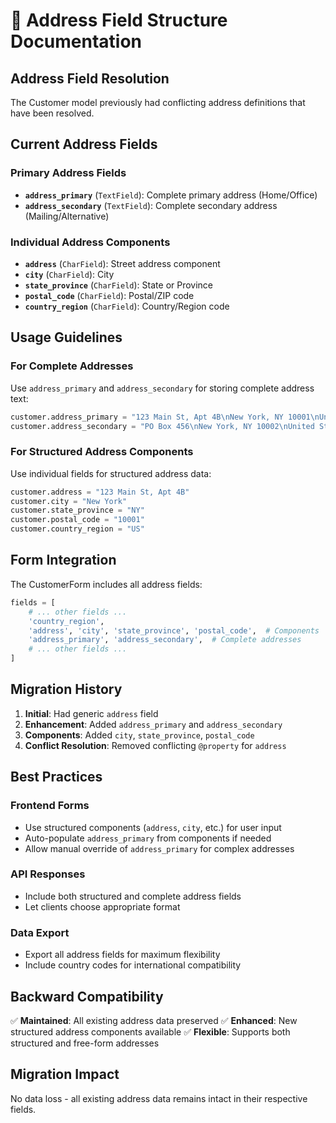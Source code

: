 # 📍 Address Field Structure Documentation

## Address Field Resolution

The Customer model previously had conflicting address definitions that have been resolved.

## Current Address Fields

### Primary Address Fields
- **`address_primary`** (`TextField`): Complete primary address (Home/Office)
- **`address_secondary`** (`TextField`): Complete secondary address (Mailing/Alternative)

### Individual Address Components
- **`address`** (`CharField`): Street address component
- **`city`** (`CharField`): City
- **`state_province`** (`CharField`): State or Province  
- **`postal_code`** (`CharField`): Postal/ZIP code
- **`country_region`** (`CharField`): Country/Region code

## Usage Guidelines

### For Complete Addresses
Use `address_primary` and `address_secondary` for storing complete address text:
```python
customer.address_primary = "123 Main St, Apt 4B\nNew York, NY 10001\nUnited States"
customer.address_secondary = "PO Box 456\nNew York, NY 10002\nUnited States"
```

### For Structured Address Components
Use individual fields for structured address data:
```python
customer.address = "123 Main St, Apt 4B"
customer.city = "New York"
customer.state_province = "NY"
customer.postal_code = "10001"
customer.country_region = "US"
```

## Form Integration

The CustomerForm includes all address fields:
```python
fields = [
    # ... other fields ...
    'country_region',
    'address', 'city', 'state_province', 'postal_code',  # Components
    'address_primary', 'address_secondary',  # Complete addresses
    # ... other fields ...
]
```

## Migration History

1. **Initial**: Had generic `address` field
2. **Enhancement**: Added `address_primary` and `address_secondary`
3. **Components**: Added `city`, `state_province`, `postal_code`
4. **Conflict Resolution**: Removed conflicting `@property` for `address`

## Best Practices

### Frontend Forms
- Use structured components (`address`, `city`, etc.) for user input
- Auto-populate `address_primary` from components if needed
- Allow manual override of `address_primary` for complex addresses

### API Responses
- Include both structured and complete address fields
- Let clients choose appropriate format

### Data Export
- Export all address fields for maximum flexibility
- Include country codes for international compatibility

## Backward Compatibility

✅ **Maintained**: All existing address data preserved
✅ **Enhanced**: New structured address components available
✅ **Flexible**: Supports both structured and free-form addresses

## Migration Impact

No data loss - all existing address data remains intact in their respective fields.